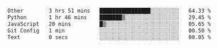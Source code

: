 <!--START_SECTION:waka-->

```txt
Other        3 hrs 51 mins   ████████████████░░░░░░░░░   64.33 %
Python       1 hr 46 mins    ███████▒░░░░░░░░░░░░░░░░░   29.45 %
JavaScript   20 mins         █▒░░░░░░░░░░░░░░░░░░░░░░░   05.65 %
Git Config   1 min           ░░░░░░░░░░░░░░░░░░░░░░░░░   00.50 %
Text         0 secs          ░░░░░░░░░░░░░░░░░░░░░░░░░   00.05 %
```

<!--END_SECTION:waka-->
